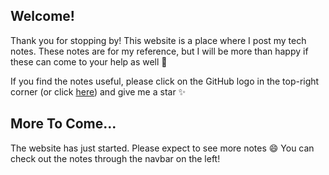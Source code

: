 <!-- docs/README.md -->

## Welcome! <!-- {docsify-ignore} -->
Thank you for stopping by! This website is a place where I post my tech notes. These notes are for my reference, but I will be more than happy if these can come to your help as well 🎉

If you find the notes useful, please click on the GitHub logo in the top-right corner (or click [here](https://github.com/TerryDRK/docsify)) and give me a star ✨

## More To Come... <!-- {docsify-ignore} -->
The website has just started. Please expect to see more notes 😄 You can check out the notes through the navbar on the left!
